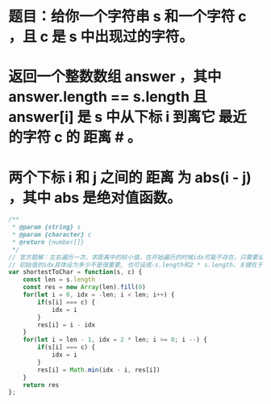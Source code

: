 # 题目：给你一个字符串 s 和一个字符 c ，且 c 是 s 中出现过的字符。
# 返回一个整数数组 answer ，其中 answer.length == s.length 且 answer[i] 是 s 中从下标 i 到离它 最近 的字符 c 的 距离 # 。
# 两个下标 i 和 j 之间的 距离 为 abs(i - j) ，其中 abs 是绝对值函数。

```js
/**
 * @param {string} s
 * @param {character} c
 * @return {number[]}
 */
// 官方题解：左右遍历一次，求距离中的较小值，在开始遍历的时候idx可能不存在，只需要设置一个初始值，保证这个初始值距离当前元素的距离足够远，当取距离较小值的时候被舍去
// 初始值的idx具体设为多少不是很重要, 也可设成-s.length和2 * s.length，关键在于为了标注在左向右或右向左遍历时等于字母c的首位置还未出现，那此刻的位置就先暂存一个较大的值，在之后的min比较时，会找到正确的小的那个值；因为在左向右遍历到i时，如果c未出现，那在右向左遍历时，c一定出现在那个i之前，所以两次遍历一定会有找到，取小的那个就是要找的
var shortestToChar = function(s, c) {
    const len = s.length
    const res = new Array(len).fill(0)
    for(let i = 0, idx = -len; i < len; i++) {
        if(s[i] === c) {
            idx = i
        }
        res[i] = i - idx
    }
    for(let i = len - 1, idx = 2 * len; i >= 0; i --) {
        if(s[i] === c) {
            idx = i
        }
        res[i] = Math.min(idx - i, res[i])
    }
    return res
};

```